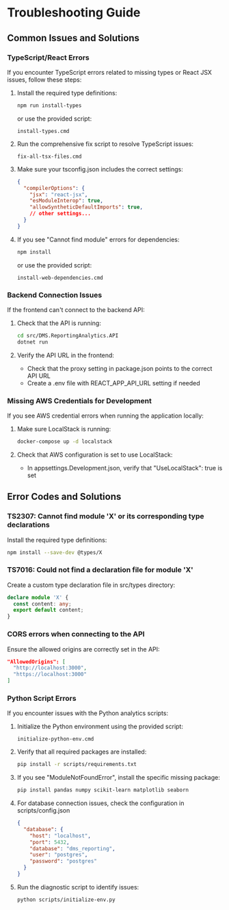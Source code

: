 # Troubleshooting Guide

## Common Issues and Solutions

### TypeScript/React Errors

If you encounter TypeScript errors related to missing types or React JSX issues, follow these steps:

1. Install the required type definitions:
   ```bash
   npm run install-types
   ```
   or use the provided script:
   ```
   install-types.cmd
   ```

2. Run the comprehensive fix script to resolve TypeScript issues:
   ```
   fix-all-tsx-files.cmd
   ```

3. Make sure your tsconfig.json includes the correct settings:
   ```json
   {
     "compilerOptions": {
       "jsx": "react-jsx",
       "esModuleInterop": true,
       "allowSyntheticDefaultImports": true,
       // other settings...
     }
   }
   ```

3. If you see "Cannot find module" errors for dependencies:
   ```bash
   npm install
   ```
   or use the provided script:
   ```
   install-web-dependencies.cmd
   ```

### Backend Connection Issues

If the frontend can't connect to the backend API:

1. Check that the API is running:
   ```bash
   cd src/DMS.ReportingAnalytics.API
   dotnet run
   ```

2. Verify the API URL in the frontend:
   - Check that the proxy setting in package.json points to the correct API URL
   - Create a .env file with REACT_APP_API_URL setting if needed

### Missing AWS Credentials for Development

If you see AWS credential errors when running the application locally:

1. Make sure LocalStack is running:
   ```bash
   docker-compose up -d localstack
   ```

2. Check that AWS configuration is set to use LocalStack:
   - In appsettings.Development.json, verify that "UseLocalStack": true is set

## Error Codes and Solutions

### TS2307: Cannot find module 'X' or its corresponding type declarations

Install the required type definitions:
```bash
npm install --save-dev @types/X
```

### TS7016: Could not find a declaration file for module 'X'

Create a custom type declaration file in src/types directory:
```typescript
declare module 'X' {
  const content: any;
  export default content;
}
```

### CORS errors when connecting to the API

Ensure the allowed origins are correctly set in the API:
```json
"AllowedOrigins": [
  "http://localhost:3000",
  "https://localhost:3000"
]
```

### Python Script Errors

If you encounter issues with the Python analytics scripts:

1. Initialize the Python environment using the provided script:
   ```
   initialize-python-env.cmd
   ```

2. Verify that all required packages are installed:
   ```bash
   pip install -r scripts/requirements.txt
   ```

3. If you see "ModuleNotFoundError", install the specific missing package:
   ```bash
   pip install pandas numpy scikit-learn matplotlib seaborn
   ```

4. For database connection issues, check the configuration in scripts/config.json
   ```json
   {
     "database": {
       "host": "localhost",
       "port": 5432,
       "database": "dms_reporting",
       "user": "postgres",
       "password": "postgres"
     }
   }
   ```

5. Run the diagnostic script to identify issues:
   ```bash
   python scripts/initialize-env.py
   ```
